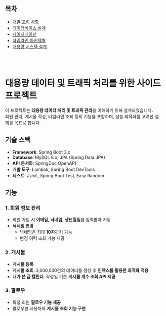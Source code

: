 ## 목차
- [개발 고려 사항](development_considerations.md)
- [데이터베이스 설계](database_design.md)
- [페이지네이션](pagination.md)
- [타임라인 아키텍처](timeline_architecture.md)
- [대용량 시스템 설계](scalability.md)

<br/>
<br/>

# 대용량 데이터 및 트래픽 처리를 위한 사이드 프로젝트

이 프로젝트는 **대용량 데이터 처리 및 트래픽 관리**를 이해하기 위해 설계되었습니다.  
회원 관리, 게시물 작성, 타임라인 조회 등의 기능을 포함하며, 성능 최적화를 고려한 설계를 목표로 합니다.

## 기술 스택

- **Framework**: Spring Boot 3.x
- **Database**: MySQL 8.x, JPA (Spring Data JPA)
- **API 문서화**: SpringDoc OpenAPI
- **개발 도구**: Lombok, Spring Boot DevTools
- **테스트**: JUnit, Spring Boot Test, Easy Random

## 기능

### 1. 회원 정보 관리
- 회원 가입 시 **이메일, 닉네임, 생년월일**을 입력받아 저장
- **닉네임 변경**
  - 닉네임은 최대 **10자**까지 가능
  - 변경 이력 조회 기능 제공

### 2. 게시물
- **게시물 등록**
- **게시물 조회**: 3,000,000건의 데이터를 생성 후 **인덱스를 활용한 최적화 적용**
- **내가 쓴 글 캘린더**: 작성일 기준 **게시물 개수 조회 API 제공**

### 3. 팔로우
- 특정 회원 **팔로우 기능 제공**
- 팔로우한 사용자의 **게시물 조회 기능 구현**
